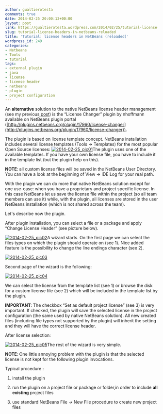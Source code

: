 ```yaml
---
author: gualtierotesta
comments: true
date: 2014-02-25 20:00:13+00:00
layout: post
link: https://gualtierotesta.wordpress.com/2014/02/25/tutorial-license-headers-in-netbeans-reloaded/
slug: tutorial-license-headers-in-netbeans-reloaded
title: 'Tutorial: license headers in NetBeans (reloaded)'
wordpress_id: 249
categories:
- Netbeans
- Tools
- tutorial
tags:
- external plugin
- java
- license
- license header
- netbeans
- plugin
- project configuration
---
```


An **alternative** solution to the native NetBeans license header management (see my previous[ post](http://gualtierotesta.wordpress.com/2014/02/18/tutorial-license-headers-in-netbeans/)) is the “License Changer” plugin by nhoffmann available on NetBeans plugin portal ([http://plugins.netbeans.org/plugin/17960/license-changer](http://plugins.netbeans.org/plugin/17960/license-changer)).

The plugin is based on license template concept. NetBeans installation includes several license templates (Tools → Templates) for the most popular Open Source licenses: [![2014-02-25_pic01](http://gualtierotesta.files.wordpress.com/2014/02/2014-02-25_pic01.jpg)](http://gualtierotesta.files.wordpress.com/2014/02/2014-02-25_pic01.jpg)The plugin uses one of the available templates. If you have your own license file, you have to include it in the template list (but the plugin help on this).

**NOTE**: all custom license files will be saved in the NetBeans User Directory. You can have a look at the beginning of View → IDE Log for your real path.

With the plugin we can do more that native NetBeans solution except for one use-case: when you have a proprietary and project specific license. In this case NetBeans let us save the license file within the project (so all team members can use it) while, with the plugin, all licenses are stored in the user NetBeans installation (which is not shared across the team).

Let's describe now the plugin.

After plugin installation, you can select a file or a package and apply “Change License Header” (see picture below).

[![2014-02-25_pic02](http://gualtierotesta.files.wordpress.com/2014/02/2014-02-25_pic02.jpg)](http://gualtierotesta.files.wordpress.com/2014/02/2014-02-25_pic02.jpg)A wizard starts. On the first page we can select the files types on which the plugin should operate on (see 1). Nice added feature is the possibility to change the line endings character (see 2).

[![2014-02-25_pic03](http://gualtierotesta.files.wordpress.com/2014/02/2014-02-25_pic03.jpg?w=1024)](http://gualtierotesta.files.wordpress.com/2014/02/2014-02-25_pic03.jpg)



Second page of the wizard is the following:

[![2014-02-25_pic04](http://gualtierotesta.files.wordpress.com/2014/02/2014-02-25_pic04.jpg?w=1024)](http://gualtierotesta.files.wordpress.com/2014/02/2014-02-25_pic04.jpg)

We can select the license from the template list (see 1) or browse the disk for a custom license file (see 2) which will be included in the template list by the plugin.

**IMPORTANT**: The checkbox “Set as default project license” (see 3) is very important. If checked, the plugin will save the selected license in the project configuration (the same used by native NetBeans solution). All new created files (including file types not supported by the plugin) will inherit the setting and they will have the correct license header.

After license selection:

[![2014-02-25_pic05](http://gualtierotesta.files.wordpress.com/2014/02/2014-02-25_pic05.jpg?w=1024)](http://gualtierotesta.files.wordpress.com/2014/02/2014-02-25_pic05.jpg)The rest of the wizard is very simple.

**NOTE**: One little annoying problem with the plugin is that the selected license is not kept for the following plugin invocations.

Typical procedure :



	
  1. install the plugin

	
  2. run the plugin on a project file or package or folder,in order to include **all existing** project files

	
  3. use standard NetBeans File → New File procedure to create new project files


